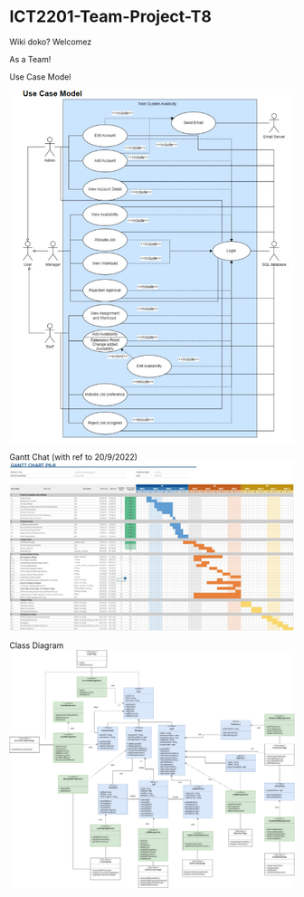 # ICT2201-Team-Project-T8


Wiki doko? Welcomez

As a Team!

Use Case Model

![alt text](https://github.com/LawJunHao/ICT2201-Team-Project-T8/blob/main/Use%20Case%20Diagram.png)


Gantt Chat (with ref to 20/9/2022)
![alt text](https://github.com/LawJunHao/ICT2201-Team-Project-T8/blob/main/Gantt.JPG?raw=true)


Class Diagram
![alt text](https://github.com/LawJunHao/ICT2201-Team-Project-T8/blob/main/ClassDiagram.png)
